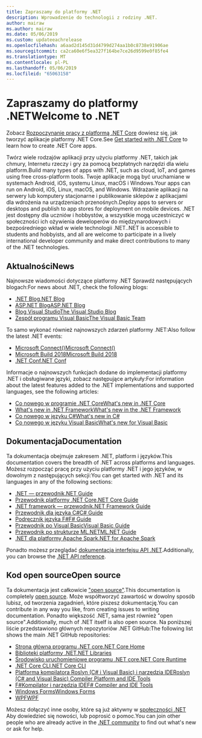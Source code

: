 ```yaml
---
title: Zapraszamy do platformy .NET
description: Wprowadzenie do technologii z rodziny .NET.
author: mairaw
ms.author: mairaw
ms.date: 05/06/2019
ms.custom: updateeachrelease
ms.openlocfilehash: a6aad2d145d31d4799d274aa1b0c8738e91906ae
ms.sourcegitcommit: ca2ca60e6f5ea327f164be7ce26d9599e0f85fe4
ms.translationtype: MT
ms.contentlocale: pl-PL
ms.lasthandoff: 05/06/2019
ms.locfileid: "65063158"
---
```

# <a name="welcome-to-net"></a><span data-ttu-id="d693f-103">Zapraszamy do platformy .NET</span><span class="sxs-lookup"><span data-stu-id="d693f-103">Welcome to .NET</span></span>

<span data-ttu-id="d693f-104">Zobacz [Rozpoczynanie pracy z platformą .NET Core](core/get-started.md) dowiesz się, jak tworzyć aplikacje platformy .NET Core.</span><span class="sxs-lookup"><span data-stu-id="d693f-104">See [Get started with .NET Core](core/get-started.md) to learn how to create .NET Core apps.</span></span>

<span data-ttu-id="d693f-105">Twórz wiele rodzajów aplikacji przy użyciu platformy .NET, takich jak chmury, Internetu rzeczy i gry za pomocą bezpłatnych narzędzi dla wielu platform.</span><span class="sxs-lookup"><span data-stu-id="d693f-105">Build many types of apps with .NET, such as cloud, IoT, and games using free cross-platform tools.</span></span> <span data-ttu-id="d693f-106">Twoje aplikacje mogą być uruchamiane w systemach Android, iOS, systemu Linux, macOS i Windows.</span><span class="sxs-lookup"><span data-stu-id="d693f-106">Your apps can run on Android, iOS, Linux, macOS, and Windows.</span></span> <span data-ttu-id="d693f-107">Wdrażanie aplikacji na serwery lub komputery stacjonarne i publikowanie sklepów z aplikacjami dla wdrożenia na urządzeniach przenośnych.</span><span class="sxs-lookup"><span data-stu-id="d693f-107">Deploy apps to servers or desktops and publish to app stores for deployment on mobile devices.</span></span> <span data-ttu-id="d693f-108">.NET jest dostępny dla uczniów i hobbystów, a wszystkie mogą uczestniczyć w społeczności ich ożywienia deweloperów do międzynarodowych i bezpośredniego wkład w wiele technologii .NET.</span><span class="sxs-lookup"><span data-stu-id="d693f-108">.NET is accessible to students and hobbyists, and all are welcome to participate in a lively international developer community and make direct contributions to many of the .NET technologies.</span></span>

## <a name="news"></a><span data-ttu-id="d693f-109">Aktualności</span><span class="sxs-lookup"><span data-stu-id="d693f-109">News</span></span>

<span data-ttu-id="d693f-110">Najnowsze wiadomości dotyczące platformy .NET Sprawdź następujących blogach:</span><span class="sxs-lookup"><span data-stu-id="d693f-110">For news about .NET, check the following blogs:</span></span>

- [<span data-ttu-id="d693f-111">.NET Blog</span><span class="sxs-lookup"><span data-stu-id="d693f-111">.NET Blog</span></span>](https://devblogs.microsoft.com/dotnet/)
- [<span data-ttu-id="d693f-112">ASP.NET Blog</span><span class="sxs-lookup"><span data-stu-id="d693f-112">ASP.NET Blog</span></span>](https://devblogs.microsoft.com/aspnet/)
- [<span data-ttu-id="d693f-113">Blog Visual Studio</span><span class="sxs-lookup"><span data-stu-id="d693f-113">The Visual Studio Blog</span></span>](https://devblogs.microsoft.com/visualstudio/)
- [<span data-ttu-id="d693f-114">Zespół programu Visual Basic</span><span class="sxs-lookup"><span data-stu-id="d693f-114">The Visual Basic Team</span></span>](https://devblogs.microsoft.com/vbteam/)

<span data-ttu-id="d693f-115">To samo wykonać również najnowszych zdarzeń platformy .NET:</span><span class="sxs-lookup"><span data-stu-id="d693f-115">Also follow the latest .NET events:</span></span>

- [<span data-ttu-id="d693f-116">Microsoft Connect()</span><span class="sxs-lookup"><span data-stu-id="d693f-116">Microsoft Connect()</span></span>](https://www.microsoft.com/connectevent)
- [<span data-ttu-id="d693f-117">Microsoft Build 2018</span><span class="sxs-lookup"><span data-stu-id="d693f-117">Microsoft Build 2018</span></span>](https://channel9.msdn.com/Events/Build/2018)
- [<span data-ttu-id="d693f-118">.NET Conf</span><span class="sxs-lookup"><span data-stu-id="d693f-118">.NET Conf</span></span>](https://www.dotnetconf.net/)

<span data-ttu-id="d693f-119">Informacje o najnowszych funkcjach dodane do implementacji platformy .NET i obsługiwane języki, zobacz następujące artykuły:</span><span class="sxs-lookup"><span data-stu-id="d693f-119">For information about the latest features added to the .NET implementations and supported languages, see the following articles:</span></span>

- [<span data-ttu-id="d693f-120">Co nowego w programie .NET Core</span><span class="sxs-lookup"><span data-stu-id="d693f-120">What's new in .NET Core</span></span>](core/whats-new/index.md)
- [<span data-ttu-id="d693f-121">What's new in .NET Framework</span><span class="sxs-lookup"><span data-stu-id="d693f-121">What's new in the .NET Framework</span></span>](framework/whats-new/index.md)
- [<span data-ttu-id="d693f-122">Co nowego w języku C#</span><span class="sxs-lookup"><span data-stu-id="d693f-122">What's new in C#</span></span>](csharp/whats-new/index.md)
- [<span data-ttu-id="d693f-123">Co nowego w języku Visual Basic</span><span class="sxs-lookup"><span data-stu-id="d693f-123">What's new for Visual Basic</span></span>](visual-basic/getting-started/whats-new.md)

## <a name="documentation"></a><span data-ttu-id="d693f-124">Dokumentacja</span><span class="sxs-lookup"><span data-stu-id="d693f-124">Documentation</span></span>

<span data-ttu-id="d693f-125">Ta dokumentacja obejmuje zakresem .NET, platform i języków.</span><span class="sxs-lookup"><span data-stu-id="d693f-125">This documentation covers the breadth of .NET across platforms and languages.</span></span> <span data-ttu-id="d693f-126">Możesz rozpocząć pracę przy użyciu platformy .NET i jego języków, w dowolnym z następujących sekcji:</span><span class="sxs-lookup"><span data-stu-id="d693f-126">You can get started with .NET and its languages in any of the following sections:</span></span>

- [<span data-ttu-id="d693f-127">.NET — przewodnik</span><span class="sxs-lookup"><span data-stu-id="d693f-127">.NET Guide</span></span>](standard/index.md)
- [<span data-ttu-id="d693f-128">Przewodnik platformy .NET Core</span><span class="sxs-lookup"><span data-stu-id="d693f-128">.NET Core Guide</span></span>](core/index.md)
- [<span data-ttu-id="d693f-129">.NET framework — przewodnik</span><span class="sxs-lookup"><span data-stu-id="d693f-129">.NET Framework Guide</span></span>](framework/index.md)
- [<span data-ttu-id="d693f-130">Przewodnik dla języka C#</span><span class="sxs-lookup"><span data-stu-id="d693f-130">C# Guide</span></span>](csharp/index.md)
- [<span data-ttu-id="d693f-131">Podręcznik języka F#</span><span class="sxs-lookup"><span data-stu-id="d693f-131">F# Guide</span></span>](fsharp/index.md)
- [<span data-ttu-id="d693f-132">Przewodnik po Visual Basic</span><span class="sxs-lookup"><span data-stu-id="d693f-132">Visual Basic Guide</span></span>](visual-basic/index.md)
- [<span data-ttu-id="d693f-133">Przewodnik po strukturze ML.NET</span><span class="sxs-lookup"><span data-stu-id="d693f-133">ML.NET Guide</span></span>](machine-learning/index.yml)
- [<span data-ttu-id="d693f-134">.NET dla platformy Apache Spark</span><span class="sxs-lookup"><span data-stu-id="d693f-134">.NET for Apache Spark</span></span>](spark/index.yml)

<span data-ttu-id="d693f-135">Ponadto możesz przeglądać [dokumentacja interfejsu API .NET](/dotnet/api).</span><span class="sxs-lookup"><span data-stu-id="d693f-135">Additionally, you can browse the [.NET API reference](/dotnet/api).</span></span>

## <a name="open-source"></a><span data-ttu-id="d693f-136">Kod open source</span><span class="sxs-lookup"><span data-stu-id="d693f-136">Open source</span></span>

<span data-ttu-id="d693f-137">Ta dokumentacja jest całkowicie ["open source"](https://github.com/dotnet/docs).</span><span class="sxs-lookup"><span data-stu-id="d693f-137">This documentation is completely [open source](https://github.com/dotnet/docs).</span></span> <span data-ttu-id="d693f-138">Może współtworzyć zawartość w dowolny sposób lubisz, od tworzenia zagadnień, które piszesz dokumentację.</span><span class="sxs-lookup"><span data-stu-id="d693f-138">You can contribute in any way you like, from creating issues to writing documentation.</span></span> <span data-ttu-id="d693f-139">Ponadto większość .NET, sama jest również "open source".</span><span class="sxs-lookup"><span data-stu-id="d693f-139">Additionally, much of .NET itself is also open source.</span></span> <span data-ttu-id="d693f-140">Na poniższej liście przedstawiono głównych repozytoriów .NET GitHub:</span><span class="sxs-lookup"><span data-stu-id="d693f-140">The following list shows the main .NET GitHub repositories:</span></span>

- [<span data-ttu-id="d693f-141">Strona główna programu .NET core</span><span class="sxs-lookup"><span data-stu-id="d693f-141">.NET Core Home</span></span>](https://github.com/dotnet/core)
- [<span data-ttu-id="d693f-142">Biblioteki platformy .NET</span><span class="sxs-lookup"><span data-stu-id="d693f-142">.NET Libraries</span></span>](https://github.com/dotnet/corefx)
- [<span data-ttu-id="d693f-143">Środowisko uruchomieniowe programu .NET core</span><span class="sxs-lookup"><span data-stu-id="d693f-143">.NET Core Runtime</span></span>](https://github.com/dotnet/coreclr)
- [<span data-ttu-id="d693f-144">.NET Core CLI</span><span class="sxs-lookup"><span data-stu-id="d693f-144">.NET Core CLI</span></span>](https://github.com/dotnet/cli)
- [<span data-ttu-id="d693f-145">Platforma kompilatora Roslyn (C# i Visual Basic) i narzędzia IDE</span><span class="sxs-lookup"><span data-stu-id="d693f-145">Roslyn (C# and Visual Basic) Compiler Platform and IDE Tools</span></span>](https://github.com/dotnet/roslyn)
- [<span data-ttu-id="d693f-146">F#Kompilator i narzędzia IDE</span><span class="sxs-lookup"><span data-stu-id="d693f-146">F# Compiler and IDE Tools</span></span>](https://github.com/microsoft/visualfsharp)
- [<span data-ttu-id="d693f-147">Windows Forms</span><span class="sxs-lookup"><span data-stu-id="d693f-147">Windows Forms</span></span>](https://github.com/dotnet/winforms)
- [<span data-ttu-id="d693f-148">WPF</span><span class="sxs-lookup"><span data-stu-id="d693f-148">WPF</span></span>](https://github.com/dotnet/wpf)

<span data-ttu-id="d693f-149">Możesz dołączyć inne osoby, które są już aktywny w [społeczności .NET](https://www.microsoft.com/net/community) Aby dowiedzieć się nowości, lub poprosić o pomoc.</span><span class="sxs-lookup"><span data-stu-id="d693f-149">You can join other people who are already active in the [.NET community](https://www.microsoft.com/net/community) to find out what's new or ask for help.</span></span>